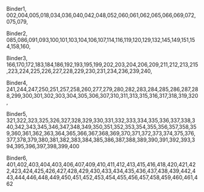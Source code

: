Binder1,
002,004,005,018,034,036,040,042,048,052,060,061,062,065,066,069,072,075,079,

Binder2,
085,086,091,093,100,101,103,104,106,107,114,116,119,120,129,132,145,149,151,154,158,160,

Binder3,
166,170,172,183,184,186,192,193,195,199,202,203,204,206,209,211,212,213,215,223,224,225,226,227,228,229,230,231,234,236,239,240,

Binder4,
241,244,247,250,251,257,258,260,277,279,280,282,283,284,285,286,287,288,299,300,301,302,303,304,305,306,307,310,311,313,315,316,317,318,319,320,

Binder5,
321,322,323,325,326,327,328,329,330,331,332,333,334,335,336,337,338,340,342,343,345,346,347,348,349,350,351,352,353,354,355,356,357,358,359,360,361,362,363,364,365,366,367,368,369,370,371,372,373,374,375,376,377,378,379,380,381,382,383,384,385,386,387,388,389,390,391,392,393,394,395,396,397,398,399,400

Binder6,
401,402,403,404,403,406,407,409,410,411,412,413,415,416,418,420,421,422,423,424,425,426,427,428,429,430,433,434,435,436,437,438,439,442,443,444,446,448,449,450,451,452,453,454,455,456,457,458,459,460,461,462